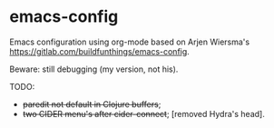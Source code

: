 # emacs-config
Emacs configuration using org-mode based on Arjen
Wiersma's <https://gitlab.com/buildfunthings/emacs-config>.

Beware: still debugging (my version, not his).

TODO:
  * ~~paredit not default in Clojure buffers~~;
  * ~~two CIDER menu's after cider-connect~~; [removed Hydra's head].
